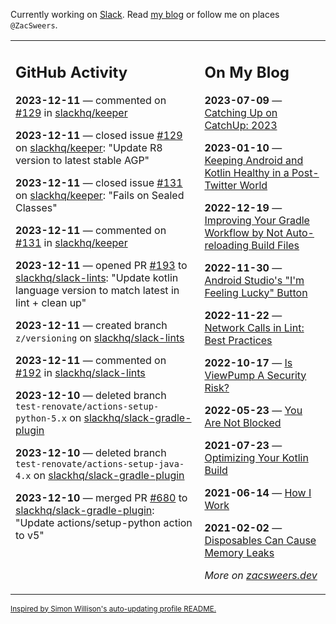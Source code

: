 Currently working on [Slack](https://slack.com/). Read [my blog](https://zacsweers.dev/) or follow me on places `@ZacSweers`.

<table><tr><td valign="top" width="60%">

## GitHub Activity
<!-- githubActivity starts -->
**2023-12-11** — commented on [#129](https://github.com/slackhq/keeper/issues/129#issuecomment-1850234567) in [slackhq/keeper](https://github.com/slackhq/keeper)

**2023-12-11** — closed issue [#129](https://github.com/slackhq/keeper/issues/129) on [slackhq/keeper](https://github.com/slackhq/keeper): "Update R8 version to latest stable AGP"

**2023-12-11** — closed issue [#131](https://github.com/slackhq/keeper/issues/131) on [slackhq/keeper](https://github.com/slackhq/keeper): "Fails on Sealed Classes"

**2023-12-11** — commented on [#131](https://github.com/slackhq/keeper/issues/131#issuecomment-1850212553) in [slackhq/keeper](https://github.com/slackhq/keeper)

**2023-12-11** — opened PR [#193](https://github.com/slackhq/slack-lints/pull/193) to [slackhq/slack-lints](https://github.com/slackhq/slack-lints): "Update kotlin language version to match latest in lint + clean up"

**2023-12-11** — created branch `z/versioning` on [slackhq/slack-lints](https://github.com/slackhq/slack-lints)

**2023-12-11** — commented on [#192](https://github.com/slackhq/slack-lints/issues/192#issuecomment-1849333413) in [slackhq/slack-lints](https://github.com/slackhq/slack-lints)

**2023-12-10** — deleted branch `test-renovate/actions-setup-python-5.x` on [slackhq/slack-gradle-plugin](https://github.com/slackhq/slack-gradle-plugin)

**2023-12-10** — deleted branch `test-renovate/actions-setup-java-4.x` on [slackhq/slack-gradle-plugin](https://github.com/slackhq/slack-gradle-plugin)

**2023-12-10** — merged PR [#680](https://github.com/slackhq/slack-gradle-plugin/pull/680) to [slackhq/slack-gradle-plugin](https://github.com/slackhq/slack-gradle-plugin): "Update actions/setup-python action to v5"
<!-- githubActivity ends -->
</td><td valign="top" width="40%">

## On My Blog
<!-- blog starts -->
**2023-07-09** — [Catching Up on CatchUp: 2023](https://www.zacsweers.dev/catching-up-on-catchup-2023/)

**2023-01-10** — [Keeping Android and Kotlin Healthy in a Post-Twitter World](https://www.zacsweers.dev/keeping-android-healthy/)

**2022-12-19** — [Improving Your Gradle Workflow by Not Auto-reloading Build Files](https://www.zacsweers.dev/improving-your-workflow-by-not-auto-reloading-build-files/)

**2022-11-30** — [Android Studio's "I'm Feeling Lucky" Button](https://www.zacsweers.dev/android-studios-im-feeling-lucky-button/)

**2022-11-22** — [Network Calls in Lint: Best Practices](https://www.zacsweers.dev/network-calls-in-lint-best-practices/)

**2022-10-17** — [Is ViewPump A Security Risk?](https://www.zacsweers.dev/is-viewpump-a-security-risk/)

**2022-05-23** — [You Are Not Blocked](https://www.zacsweers.dev/you-are-not-blocked/)

**2021-07-23** — [Optimizing Your Kotlin Build](https://www.zacsweers.dev/optimizing-your-kotlin-build/)

**2021-06-14** — [How I Work](https://www.zacsweers.dev/how-i-work/)

**2021-02-02** — [Disposables Can Cause Memory Leaks](https://www.zacsweers.dev/disposables-can-cause-memory-leaks/)
<!-- blog ends -->
_More on [zacsweers.dev](https://zacsweers.dev/)_
</td></tr></table>

<sub><a href="https://simonwillison.net/2020/Jul/10/self-updating-profile-readme/">Inspired by Simon Willison's auto-updating profile README.</a></sub>